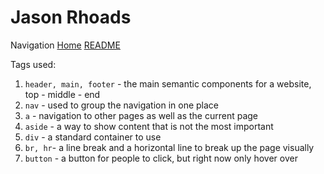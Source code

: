 # Jason Rhoads

Navigation 
[Home](index.html)
[README](README.md)

Tags used:

1. `header, main, footer` - the main semantic components for a website, top - middle - end
2. `nav` - used to group the navigation in one place
3. `a` - navigation to other pages as well as the current page
4. `aside` - a way to show content that is not the most important
5. `div` - a standard container to use
6. `br, hr`- a line break and a horizontal line to break up the page visually 
7. `button` - a button for people to click, but right now only hover over

